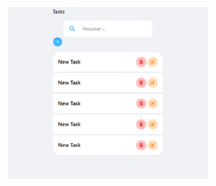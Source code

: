 <p align="center">
<img src="https://github.com/GabpsX/task-app/blob/main/images/Captura%20de%20tela%202024-07-23%20010247.png?raw=true" alt="" width="80%"/> 
</p>

